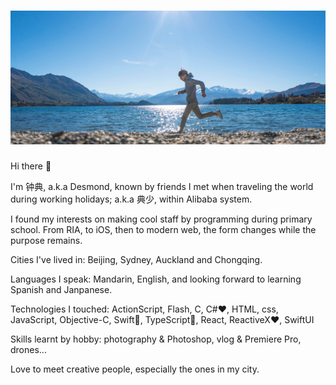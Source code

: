 # [![Desmond banner](https://raw.githubusercontent.com/limitMe/limitme/master/images/banner.jpg)](https:/www.github.com/limitMe)

Hi there 👋

I'm 钟典, a.k.a Desmond, known by friends I met when traveling the world during working holidays; a.k.a 典少, within Alibaba system.

I found my interests on making cool staff by programming during primary school. From RIA, to iOS, then to modern web, the form changes while the purpose remains.

Cities I've lived in: Beijing, Sydney, Auckland and Chongqing.

Languages I speak: Mandarin, English, and looking forward to learning Spanish and Janpanese.

Technologies I touched: ActionScript, Flash, C, C#❤️, HTML, css, JavaScript, Objective-C, Swift💪, TypeScript💪, React, ReactiveX❤️, SwiftUI

Skills learnt by hobby: photography & Photoshop, vlog & Premiere Pro, drones...

Love to meet creative people, especially the ones in my city.
<!--
**limitMe/limitme** is a ✨ _special_ ✨ repository because its `README.md` (this file) appears on your GitHub profile.

Here are some ideas to get you started:

- 🔭 I’m currently working on ...
- 🌱 I’m currently learning ...
- 👯 I’m looking to collaborate on ...
- 🤔 I’m looking for help with ...
- 💬 Ask me about ...
- 📫 How to reach me: ...
- 😄 Pronouns: ...
- ⚡ Fun fact: ...
-->
